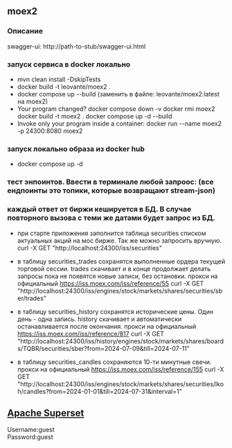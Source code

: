 ## moex2

### Описание
swagger-ui: http://path-to-stub/swagger-ui.html  

### запуск сервиса в docker локально
- mvn clean install -DskipTests
- docker build -t leovante/moex2 .
- docker compose up --build (заменить в файле: leovante/moex2:latest на moex2) 
- Your program changed?
    docker compose down -v
    docker rmi moex2
    docker build -t moex2 .
    docker compose up -d --build
- Invoke only your program inside a container:
    docker run --name moex2 -p 24300:8080 moex2

### запуск локально образа из docker hub
- docker compose up -d

### тест энпоинтов. Ввести в терминале любой запроос: (все ендпоинты это топики, которые возвращают stream-json)
### каждый ответ от биржи кешируется в БД. В случае повторного вызова с теми же датами будет запрос из БД.
- при старте приложения заполнится таблица securities списком актуальных акций на мос бирже. Так же можно запросить вручную.
curl -X GET "http://localhost:24300/iss/securities"

- в таблицу securities_trades сохранятся выполненные ордера текущей торговой сессии.
trades скачивает и в конце продолжает делать запросы пока не появятся новые записи, без остановки.
прокси на официальный https://iss.moex.com/iss/reference/55
curl -X GET "http://localhost:24300/iss/engines/stock/markets/shares/securities/sber/trades"

- в таблицу securities_history сохранятся исторические цены. Один день - одна запись.
history скачивает и автоматически останавливается после окончания.
прокси на официальный https://iss.moex.com/iss/reference/817
curl -X GET "http://localhost:24300/iss/history/engines/stock/markets/shares/boards/TQBR/securities/sber?from=2024-07-09&till=2024-07-11"

- в таблицу securities_candles сохраняются 10-ти минутные свечи.
прокси на официальный https://iss.moex.com/iss/reference/155
curl -X GET "http://localhost:24300/iss/engines/stock/markets/shares/securities/lkoh/candles?from=2024-01-01&till=2024-07-31&interval=1"

## [Apache Superset](https://superset.apache.org/)
Username:guest  
Password:guest 
